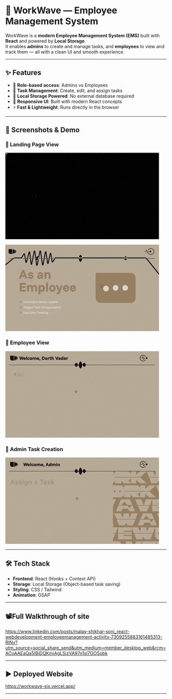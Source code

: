 # 🌊 WorkWave — Employee Management System

WorkWave is a **modern Employee Management System (EMS)** built with **React** and powered by **Local Storage**.  
It enables **admins** to create and manage tasks, and **employees** to view and track them — all with a clean UI and smooth experience.

---

## ✨ Features

- 🔑 **Role-based access**: Admins vs Employees  
- 📝 **Task Management**: Create, edit, and assign tasks  
- 💾 **Local Storage Powered**: No external database required  
- 🎨 **Responsive UI**: Built with modern React concepts  
- ⚡ **Fast & Lightweight**: Runs directly in the browser  

---

## 📸 Screenshots & Demo

### 🔹 Landing Page View
![Landing Page](src/assets/gifsForReadMe/workwavegif2.gif)

![Landing Page](src/assets/gifsForReadMe/workwavegif1.gif)

### 🔹 Employee View
![Employee View](src/assets/gifsForReadMe/workwavegif3.gif)

### 🔹 Admin Task Creation
![Task Creation](src/assets/gifsForReadMe/workwavegif4.gif)

---


## 🛠️ Tech Stack

- **Frontend**: React (Hooks + Context API)  
- **Storage**: Local Storage (Object-based task saving)  
- **Styling**: CSS / Tailwind
- **Animation**: GSAP

---

## 📽️Full Walkthrough of site

https://www.linkedin.com/posts/malay-shikhar-soni_react-webdevelopment-employeemanagement-activity-7309255883161485313-RlNv?utm_source=social_share_send&utm_medium=member_desktop_web&rcm=ACoAAEaQa5IBiDQKmiAgLSjzVA97n1sl7GOSobk

---

## ▶️ Deployed Website

https://workwave-six.vercel.app/

---

